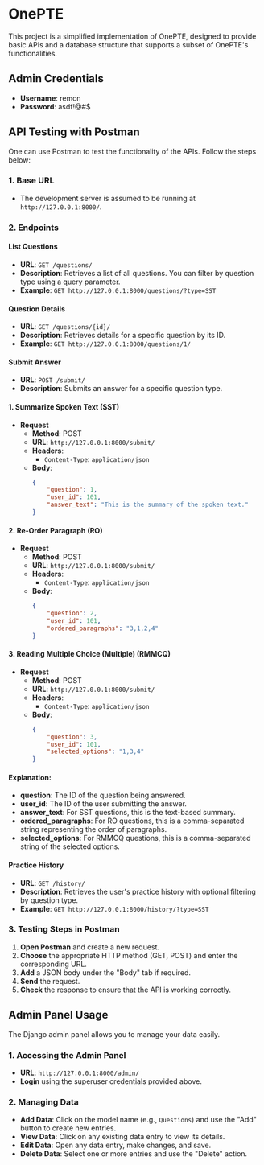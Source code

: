 # OnePTE

This project is a simplified implementation of OnePTE, designed to provide basic APIs and a database structure that supports a subset of OnePTE's functionalities.

## Admin Credentials

- **Username**: remon
- **Password**: asdf!@#$

## API Testing with Postman

One can use Postman to test the functionality of the APIs. Follow the steps below:

### 1. Base URL

- The development server is assumed to be running at `http://127.0.0.1:8000/`.

### 2. Endpoints

#### List Questions

- **URL**: `GET /questions/`
- **Description**: Retrieves a list of all questions. You can filter by question type using a query parameter.
- **Example**: `GET http://127.0.0.1:8000/questions/?type=SST`

#### Question Details

- **URL**: `GET /questions/{id}/`
- **Description**: Retrieves details for a specific question by its ID.
- **Example**: `GET http://127.0.0.1:8000/questions/1/`

#### Submit Answer

- **URL**: `POST /submit/`
- **Description**: Submits an answer for a specific question type.

#### 1. **Summarize Spoken Text (SST)**
   - **Request**
     - **Method**: POST
     - **URL**: `http://127.0.0.1:8000/submit/`
     - **Headers**:
       - `Content-Type`: `application/json`
     - **Body**:
       ```json
       {
           "question": 1,
           "user_id": 101,
           "answer_text": "This is the summary of the spoken text."
       }
       ```

#### 2. **Re-Order Paragraph (RO)**
   - **Request**
     - **Method**: POST
     - **URL**: `http://127.0.0.1:8000/submit/`
     - **Headers**:
       - `Content-Type`: `application/json`
     - **Body**:
       ```json
       {
           "question": 2,
           "user_id": 101,
           "ordered_paragraphs": "3,1,2,4"
       }
       ```

#### 3. **Reading Multiple Choice (Multiple) (RMMCQ)**
   - **Request**
     - **Method**: POST
     - **URL**: `http://127.0.0.1:8000/submit/`
     - **Headers**:
       - `Content-Type`: `application/json`
     - **Body**:
       ```json
       {
           "question": 3,
           "user_id": 101,
           "selected_options": "1,3,4"
       }
       ```

#### Explanation:
- **question**: The ID of the question being answered.
- **user_id**: The ID of the user submitting the answer.
- **answer_text**: For SST questions, this is the text-based summary.
- **ordered_paragraphs**: For RO questions, this is a comma-separated string representing the order of paragraphs.
- **selected_options**: For RMMCQ questions, this is a comma-separated string of the selected options.

#### Practice History

- **URL**: `GET /history/`
- **Description**: Retrieves the user's practice history with optional filtering by question type.
- **Example**: `GET http://127.0.0.1:8000/history/?type=SST`

### 3. Testing Steps in Postman

1. **Open Postman** and create a new request.
2. **Choose** the appropriate HTTP method (GET, POST) and enter the corresponding URL.
3. **Add** a JSON body under the "Body" tab if required.
4. **Send** the request.
5. **Check** the response to ensure that the API is working correctly.

## Admin Panel Usage

The Django admin panel allows you to manage your data easily.

### 1. Accessing the Admin Panel

- **URL**: `http://127.0.0.1:8000/admin/`
- **Login** using the superuser credentials provided above.

### 2. Managing Data

- **Add Data**: Click on the model name (e.g., `Questions`) and use the "Add" button to create new entries.
- **View Data**: Click on any existing data entry to view its details.
- **Edit Data**: Open any data entry, make changes, and save.
- **Delete Data**: Select one or more entries and use the "Delete" action.

